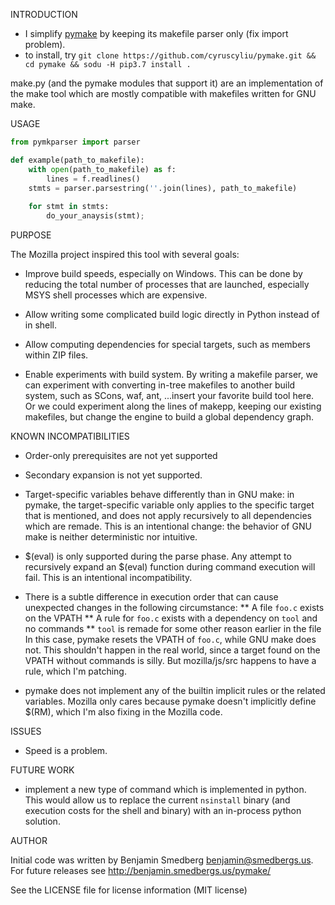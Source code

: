 INTRODUCTION

* I simplify [pymake](https://github.com/mozilla/pymake) by keeping its makefile parser only (fix import problem).
* to install, try `git clone https://github.com/cyruscyliu/pymake.git && cd pymake && sodu -H pip3.7 install .`

make.py (and the pymake modules that support it) are an implementation of the make tool
which are mostly compatible with makefiles written for GNU make.

USAGE
```python
from pymkparser import parser

def example(path_to_makefile):
    with open(path_to_makefile) as f:
        lines = f.readlines()
    stmts = parser.parsestring(''.join(lines), path_to_makefile)
    
    for stmt in stmts:
        do_your_anaysis(stmt);
```

PURPOSE

The Mozilla project inspired this tool with several goals:

* Improve build speeds, especially on Windows. This can be done by reducing the total number
  of processes that are launched, especially MSYS shell processes which are expensive.

* Allow writing some complicated build logic directly in Python instead of in shell.

* Allow computing dependencies for special targets, such as members within ZIP files.

* Enable experiments with build system. By writing a makefile parser, we can experiment
  with converting in-tree makefiles to another build system, such as SCons, waf, ant, ...insert
  your favorite build tool here. Or we could experiment along the lines of makepp, keeping
  our existing makefiles, but change the engine to build a global dependency graph.

KNOWN INCOMPATIBILITIES

* Order-only prerequisites are not yet supported

* Secondary expansion is not yet supported.

* Target-specific variables behave differently than in GNU make: in pymake, the target-specific
  variable only applies to the specific target that is mentioned, and does not apply recursively
  to all dependencies which are remade. This is an intentional change: the behavior of GNU make
  is neither deterministic nor intuitive.

* $(eval) is only supported during the parse phase. Any attempt to recursively expand
  an $(eval) function during command execution will fail. This is an intentional incompatibility.

* There is a subtle difference in execution order that can cause unexpected changes in the
  following circumstance:
** A file `foo.c` exists on the VPATH
** A rule for `foo.c` exists with a dependency on `tool` and no commands
** `tool` is remade for some other reason earlier in the file
  In this case, pymake resets the VPATH of `foo.c`, while GNU make does not. This shouldn't
  happen in the real world, since a target found on the VPATH without commands is silly. But
  mozilla/js/src happens to have a rule, which I'm patching.

* pymake does not implement any of the builtin implicit rules or the related variables. Mozilla
  only cares because pymake doesn't implicitly define $(RM), which I'm also fixing in the Mozilla
  code.

ISSUES

* Speed is a problem.

FUTURE WORK

* implement a new type of command which is implemented in python. This would allow us
to replace the current `nsinstall` binary (and execution costs for the shell and binary) with an
in-process python solution.

AUTHOR

Initial code was written by Benjamin Smedberg <benjamin@smedbergs.us>. For future releases see
http://benjamin.smedbergs.us/pymake/

See the LICENSE file for license information (MIT license)

